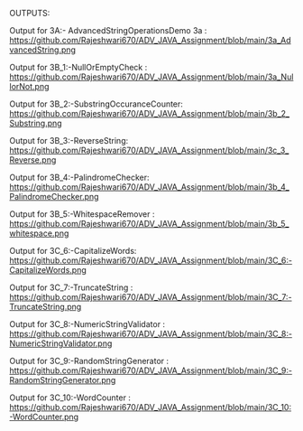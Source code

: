 OUTPUTS:

Output for 3A:- AdvancedStringOperationsDemo 3a : https://github.com/Rajeshwari670/ADV_JAVA_Assignment/blob/main/3a_AdvancedString.png
 
Output for 3B_1:-NullOrEmptyCheck : https://github.com/Rajeshwari670/ADV_JAVA_Assignment/blob/main/3a_NullorNot.png

Output for 3B_2:-SubstringOccuranceCounter: https://github.com/Rajeshwari670/ADV_JAVA_Assignment/blob/main/3b_2_Substring.png
  
Output for 3B_3:-ReverseString: https://github.com/Rajeshwari670/ADV_JAVA_Assignment/blob/main/3c_3_Reverse.png

Output for 3B_4:-PalindromeChecker: https://github.com/Rajeshwari670/ADV_JAVA_Assignment/blob/main/3b_4_PalindromeChecker.png
  
Output for 3B_5:-WhitespaceRemover  : https://github.com/Rajeshwari670/ADV_JAVA_Assignment/blob/main/3b_5_whitespace.png

Output for 3C_6:-CapitalizeWords: https://github.com/Rajeshwari670/ADV_JAVA_Assignment/blob/main/3C_6:-CapitalizeWords.png
  
Output for 3C_7:-TruncateString : https://github.com/Rajeshwari670/ADV_JAVA_Assignment/blob/main/3C_7:-TruncateString.png

Output for 3C_8:-NumericStringValidator  : https://github.com/Rajeshwari670/ADV_JAVA_Assignment/blob/main/3C_8:-NumericStringValidator.png

Output for 3C_9:-RandomStringGenerator  : https://github.com/Rajeshwari670/ADV_JAVA_Assignment/blob/main/3C_9:-RandomStringGenerator.png

Output for 3C_10:-WordCounter : https://github.com/Rajeshwari670/ADV_JAVA_Assignment/blob/main/3C_10:-WordCounter.png


